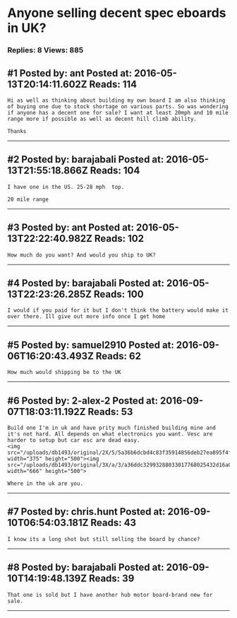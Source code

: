 # Anyone selling decent spec eboards in UK?

### Replies: 8 Views: 885

## \#1 Posted by: ant Posted at: 2016-05-13T20:14:11.602Z Reads: 114

```
Hi as well as thinking about building my own board I am also thinking of buying one due to stock shortage on various parts. So was wondering if anyone has a decent one for sale? I want at least 20mph and 10 mile range more if possible as well as decent hill climb ability. 

Thanks
```

---
## \#2 Posted by: barajabali Posted at: 2016-05-13T21:55:18.866Z Reads: 104

```
I have one in the US. 25-28 mph  top.

20 mile range
```

---
## \#3 Posted by: ant Posted at: 2016-05-13T22:22:40.982Z Reads: 102

```
How much do you want? And would you ship to UK?
```

---
## \#4 Posted by: barajabali Posted at: 2016-05-13T22:23:26.285Z Reads: 100

```
I would if you paid for it but I don't think the battery would make it over there. Ill give out more info once I get home
```

---
## \#5 Posted by: samuel2910 Posted at: 2016-09-06T16:20:43.493Z Reads: 62

```
How much would shipping be to the UK
```

---
## \#6 Posted by: 2-alex-2 Posted at: 2016-09-07T18:03:11.192Z Reads: 53

```
Build one I'm in uk and have prity much finished building mine and it's not hard. All depends on what electronics you want. Vesc are harder to setup but car esc are dead easy. 
<img src="/uploads/db1493/original/2X/5/5a36b6dcbd4c83f35914856deb27ea895f4f30c9.jpeg" width="375" height="500"><img src="/uploads/db1493/original/3X/a/3/a36ddc32993288033017768025432d16a015a8c9.jpeg" width="666" height="500">

Where in the uk are you.
```

---
## \#7 Posted by: chris.hunt Posted at: 2016-09-10T06:54:03.181Z Reads: 43

```
I know its a long shot but still selling the board by chance?
```

---
## \#8 Posted by: barajabali Posted at: 2016-09-10T14:19:48.139Z Reads: 39

```
That one is sold but I have another hub motor board-brand new for sale.
```

---

